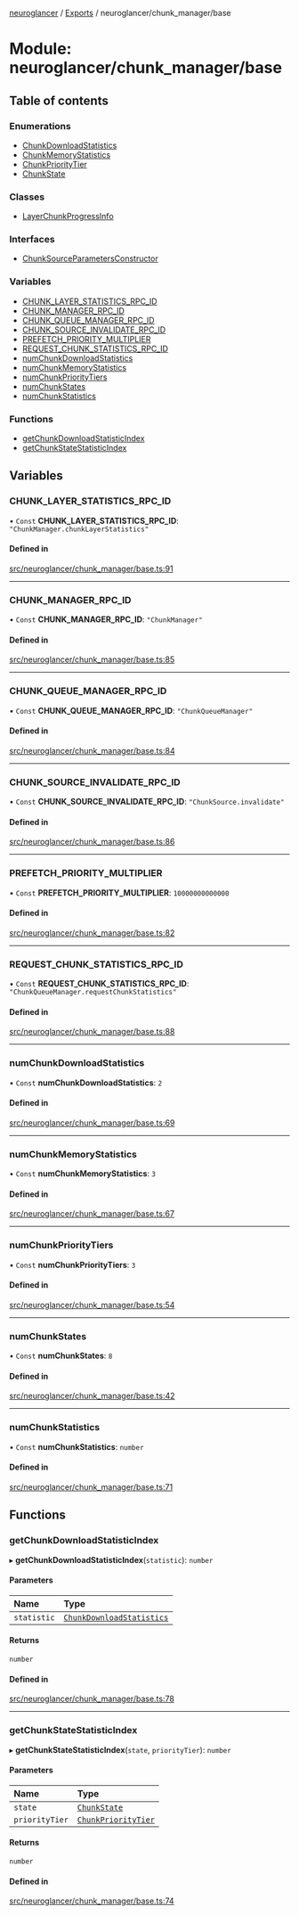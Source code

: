 [neuroglancer](../README.md) / [Exports](../modules.md) / neuroglancer/chunk\_manager/base

# Module: neuroglancer/chunk\_manager/base

## Table of contents

### Enumerations

- [ChunkDownloadStatistics](../enums/neuroglancer_chunk_manager_base.ChunkDownloadStatistics.md)
- [ChunkMemoryStatistics](../enums/neuroglancer_chunk_manager_base.ChunkMemoryStatistics.md)
- [ChunkPriorityTier](../enums/neuroglancer_chunk_manager_base.ChunkPriorityTier.md)
- [ChunkState](../enums/neuroglancer_chunk_manager_base.ChunkState.md)

### Classes

- [LayerChunkProgressInfo](../classes/neuroglancer_chunk_manager_base.LayerChunkProgressInfo.md)

### Interfaces

- [ChunkSourceParametersConstructor](../interfaces/neuroglancer_chunk_manager_base.ChunkSourceParametersConstructor.md)

### Variables

- [CHUNK\_LAYER\_STATISTICS\_RPC\_ID](neuroglancer_chunk_manager_base.md#chunk_layer_statistics_rpc_id)
- [CHUNK\_MANAGER\_RPC\_ID](neuroglancer_chunk_manager_base.md#chunk_manager_rpc_id)
- [CHUNK\_QUEUE\_MANAGER\_RPC\_ID](neuroglancer_chunk_manager_base.md#chunk_queue_manager_rpc_id)
- [CHUNK\_SOURCE\_INVALIDATE\_RPC\_ID](neuroglancer_chunk_manager_base.md#chunk_source_invalidate_rpc_id)
- [PREFETCH\_PRIORITY\_MULTIPLIER](neuroglancer_chunk_manager_base.md#prefetch_priority_multiplier)
- [REQUEST\_CHUNK\_STATISTICS\_RPC\_ID](neuroglancer_chunk_manager_base.md#request_chunk_statistics_rpc_id)
- [numChunkDownloadStatistics](neuroglancer_chunk_manager_base.md#numchunkdownloadstatistics)
- [numChunkMemoryStatistics](neuroglancer_chunk_manager_base.md#numchunkmemorystatistics)
- [numChunkPriorityTiers](neuroglancer_chunk_manager_base.md#numchunkprioritytiers)
- [numChunkStates](neuroglancer_chunk_manager_base.md#numchunkstates)
- [numChunkStatistics](neuroglancer_chunk_manager_base.md#numchunkstatistics)

### Functions

- [getChunkDownloadStatisticIndex](neuroglancer_chunk_manager_base.md#getchunkdownloadstatisticindex)
- [getChunkStateStatisticIndex](neuroglancer_chunk_manager_base.md#getchunkstatestatisticindex)

## Variables

### CHUNK\_LAYER\_STATISTICS\_RPC\_ID

• `Const` **CHUNK\_LAYER\_STATISTICS\_RPC\_ID**: ``"ChunkManager.chunkLayerStatistics"``

#### Defined in

[src/neuroglancer/chunk_manager/base.ts:91](https://github.com/ActiveBrainAtlas2/neuroglancer/blob/034b457d/src/neuroglancer/chunk_manager/base.ts#L91)

___

### CHUNK\_MANAGER\_RPC\_ID

• `Const` **CHUNK\_MANAGER\_RPC\_ID**: ``"ChunkManager"``

#### Defined in

[src/neuroglancer/chunk_manager/base.ts:85](https://github.com/ActiveBrainAtlas2/neuroglancer/blob/034b457d/src/neuroglancer/chunk_manager/base.ts#L85)

___

### CHUNK\_QUEUE\_MANAGER\_RPC\_ID

• `Const` **CHUNK\_QUEUE\_MANAGER\_RPC\_ID**: ``"ChunkQueueManager"``

#### Defined in

[src/neuroglancer/chunk_manager/base.ts:84](https://github.com/ActiveBrainAtlas2/neuroglancer/blob/034b457d/src/neuroglancer/chunk_manager/base.ts#L84)

___

### CHUNK\_SOURCE\_INVALIDATE\_RPC\_ID

• `Const` **CHUNK\_SOURCE\_INVALIDATE\_RPC\_ID**: ``"ChunkSource.invalidate"``

#### Defined in

[src/neuroglancer/chunk_manager/base.ts:86](https://github.com/ActiveBrainAtlas2/neuroglancer/blob/034b457d/src/neuroglancer/chunk_manager/base.ts#L86)

___

### PREFETCH\_PRIORITY\_MULTIPLIER

• `Const` **PREFETCH\_PRIORITY\_MULTIPLIER**: ``10000000000000``

#### Defined in

[src/neuroglancer/chunk_manager/base.ts:82](https://github.com/ActiveBrainAtlas2/neuroglancer/blob/034b457d/src/neuroglancer/chunk_manager/base.ts#L82)

___

### REQUEST\_CHUNK\_STATISTICS\_RPC\_ID

• `Const` **REQUEST\_CHUNK\_STATISTICS\_RPC\_ID**: ``"ChunkQueueManager.requestChunkStatistics"``

#### Defined in

[src/neuroglancer/chunk_manager/base.ts:88](https://github.com/ActiveBrainAtlas2/neuroglancer/blob/034b457d/src/neuroglancer/chunk_manager/base.ts#L88)

___

### numChunkDownloadStatistics

• `Const` **numChunkDownloadStatistics**: ``2``

#### Defined in

[src/neuroglancer/chunk_manager/base.ts:69](https://github.com/ActiveBrainAtlas2/neuroglancer/blob/034b457d/src/neuroglancer/chunk_manager/base.ts#L69)

___

### numChunkMemoryStatistics

• `Const` **numChunkMemoryStatistics**: ``3``

#### Defined in

[src/neuroglancer/chunk_manager/base.ts:67](https://github.com/ActiveBrainAtlas2/neuroglancer/blob/034b457d/src/neuroglancer/chunk_manager/base.ts#L67)

___

### numChunkPriorityTiers

• `Const` **numChunkPriorityTiers**: ``3``

#### Defined in

[src/neuroglancer/chunk_manager/base.ts:54](https://github.com/ActiveBrainAtlas2/neuroglancer/blob/034b457d/src/neuroglancer/chunk_manager/base.ts#L54)

___

### numChunkStates

• `Const` **numChunkStates**: ``8``

#### Defined in

[src/neuroglancer/chunk_manager/base.ts:42](https://github.com/ActiveBrainAtlas2/neuroglancer/blob/034b457d/src/neuroglancer/chunk_manager/base.ts#L42)

___

### numChunkStatistics

• `Const` **numChunkStatistics**: `number`

#### Defined in

[src/neuroglancer/chunk_manager/base.ts:71](https://github.com/ActiveBrainAtlas2/neuroglancer/blob/034b457d/src/neuroglancer/chunk_manager/base.ts#L71)

## Functions

### getChunkDownloadStatisticIndex

▸ **getChunkDownloadStatisticIndex**(`statistic`): `number`

#### Parameters

| Name | Type |
| :------ | :------ |
| `statistic` | [`ChunkDownloadStatistics`](../enums/neuroglancer_chunk_manager_base.ChunkDownloadStatistics.md) |

#### Returns

`number`

#### Defined in

[src/neuroglancer/chunk_manager/base.ts:78](https://github.com/ActiveBrainAtlas2/neuroglancer/blob/034b457d/src/neuroglancer/chunk_manager/base.ts#L78)

___

### getChunkStateStatisticIndex

▸ **getChunkStateStatisticIndex**(`state`, `priorityTier`): `number`

#### Parameters

| Name | Type |
| :------ | :------ |
| `state` | [`ChunkState`](../enums/neuroglancer_chunk_manager_base.ChunkState.md) |
| `priorityTier` | [`ChunkPriorityTier`](../enums/neuroglancer_chunk_manager_base.ChunkPriorityTier.md) |

#### Returns

`number`

#### Defined in

[src/neuroglancer/chunk_manager/base.ts:74](https://github.com/ActiveBrainAtlas2/neuroglancer/blob/034b457d/src/neuroglancer/chunk_manager/base.ts#L74)
